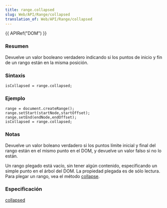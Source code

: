 ```yaml
---
title: range.collapsed
slug: Web/API/Range/collapsed
translation_of: Web/API/Range/collapsed
---
```

{{ APIRef("DOM") }}

### Resumen

Devuelve un valor booleano verdadero indicando si los puntos de inicio y fin de un rango están en la misma posición.

### Sintaxis

```
isCollapsed = range.collapsed;
```

### Ejemplo

```
range = document.createRange();
range.setStart(startNode,startOffset);
range.setEnd(endNode,endOffset);
isCollapsed = range.collapsed;
```

### Notas

Devuelve un valor boleano verdadero si los puntos límite inicial y final del rango están en el mismo punto en el DOM, y devuelve un valor falso si no lo están.

Un rango plegado está vacío, sin tener algún contenido, especificando un simple punto en el árbol del DOM. La propiedad plegada es de sólo lectura. Para plegar un rango, vea el método [collapse](es/DOM/range.collapse).

### Especificación

[collapsed](http://www.w3.org/TR/DOM-Level-2-Traversal-Range/ranges.html#Level-2-Range-attr-collapsed)
